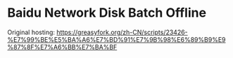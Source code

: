 # Baidu Network Disk Batch Offline

Original hosting:
https://greasyfork.org/zh-CN/scripts/23426-%E7%99%BE%E5%BA%A6%E7%BD%91%E7%9B%98%E6%89%B9%E9%87%8F%E7%A6%BB%E7%BA%BF
